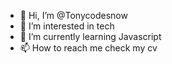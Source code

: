 - 👋 Hi, I’m @Tonycodesnow
- 👀 I’m interested in tech 
- 🌱 I’m currently learning Javascript
- 📫 How to reach me check my cv

<!---
Tonycodesnow/Tonycodesnow is a ✨ special ✨ repository because its `README.md` (this file) appears on your GitHub profile.
You can click the Preview link to take a look at your changes.
--->
